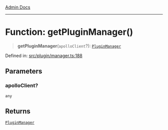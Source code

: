 [Admin Docs](/)

***

# Function: getPluginManager()

> **getPluginManager**(`apolloClient`?): [`PluginManager`](../classes/PluginManager.md)

Defined in: [src/plugin/manager.ts:188](https://github.com/PalisadoesFoundation/talawa-admin/blob/main/src/plugin/manager.ts#L188)

## Parameters

### apolloClient?

`any`

## Returns

[`PluginManager`](../classes/PluginManager.md)
